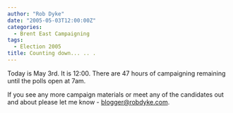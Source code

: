 ```yaml
---
author: "Rob Dyke"
date: "2005-05-03T12:00:00Z"
categories:
  - Brent East Campaigning
tags:
  - Election 2005
title: Counting down... .. .
---
```

Today is May 3rd. It is 12:00. There are 47 hours of campaigning remaining until the polls open at 7am.

If you see any more campaign materials or meet any of the candidates out and about please let me know - [blogger@robdyke.com](mailto://blogger@robdyke.com).

